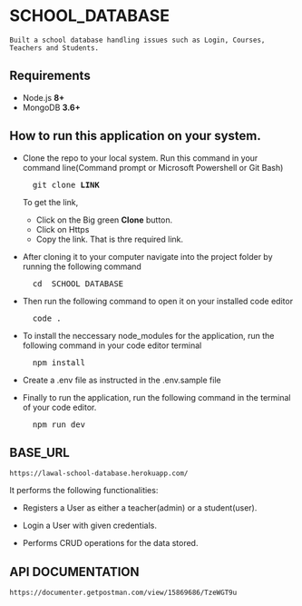 # SCHOOL_DATABASE

    Built a school database handling issues such as Login, Courses, Teachers and Students. 


## Requirements

- Node.js **8+**
- MongoDB **3.6+**

## How to run this application on your system.

- Clone the repo to your local system. Run this command in your command line(Command prompt or Microsoft Powershell or Git Bash)     
  <pre>
    git clone <b>LINK</b>
  </pre>

    To get the link,

    - Click on the Big green **Clone** button.
    - Click on Https
    - Copy the link. That is thre required link.

- After cloning it to your computer navigate into the project folder by running the following command      
    <pre>
    cd  SCHOOL_DATABASE
  </pre>

- Then run the following command to open it on your installed code editor
    <pre>
    code .
  </pre>

- To install the neccessary node_modules for the application, run the following command in your code editor terminal
    <pre>
    npm install
</pre>

- Create a .env file as instructed in the .env.sample file

- Finally to run the application, run the following command in the terminal of your code editor.
    <pre>
    npm run dev
</pre>


## BASE_URL

    https://lawal-school-database.herokuapp.com/

It performs the following functionalities:

- Registers a User as either a teacher(admin) or a student(user).

- Login a User with given credentials.

- Performs CRUD operations for the data stored.

## API DOCUMENTATION 

    https://documenter.getpostman.com/view/15869686/TzeWGT9u
